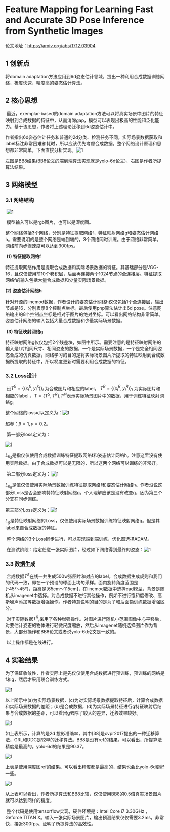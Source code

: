 # Feature Mapping for Learning Fast and Accurate 3D Pose Inference from Synthetic Images

论文地址：https://arxiv.org/abs/1712.03904

## 1 创新点

   将domain adaptation方法应用到6d姿态估计领域，提出一种利用合成数据训练网络，极度快速、精度高的姿态估计算法。

## 2 核心思想

​     最近，exemplar-based的domain adaptation方法可以将真实场景中图片的特征映射到合成数据的特征中，从而消除gap，模型可以表现出极高的性能和泛化能力。基于该思想，作者将上述理论迁移到6d姿态估计中。

​    作者指出6d姿态估计任务和普通的2d分类、检测任务不同，实际场景数据获取和label标注非常困难和耗时，所以应该优先考虑合成数据。整个网络设计原理和思想都非常简单，下面直接分析实现。![1](./pics/7.png)

左图是BB8结果(BB8论文的端到端算法实现就是yolo-6d论文)，右图是作者所提算法结果。

## 3 网络模型

### 3.1 网络结构

​    ![1](./pics/1.png)

​     模型输入可以是rgb图片，也可以是深度图。

​     整个网络包括3个网络，分别是特征提取网络f，特征映射网络g和姿态估计网络h。需要说明的是整个网络是端到端的，3个网络同时训练。由于网络非常简单，网络前向步骤速度可以达到300fps。

​    **(1) 特征提取网络f**

​    特征提取网络作用是提取合成数据和实际场景数据的特征。其基础部分是VGG-16，且仅仅使用前10个卷积层，后面再连接两个1024节点的全连接层。特征提取网络f的输入包括大量合成数据和少量实际场景数据。

   **(2) 姿态估计网络h**

​    针对开源的linemod数据，作者设计的姿态估计网络h仅仅包括1个全连接层，输出节点是16，分别表示8个控制点坐标。最后使用pnp算法估计出6d pose。注意网络输出的8个控制点坐标是相对于图片的绝对坐标。可以看出网络结构非常简单。姿态估计网络的输入包括大量合成数据和少量实际场景数据。

​    **(3) 特征映射网络g**

​    特征映射网络g仅仅包括2个残差块，如图中所示。需要注意的是特征映射网络的输入是1对相同尺寸、相同姿态的数据，一个是实际场景数据，一个是完全相同姿态合成的仿真数据，网络学习的目的是将实际场景图片所提取的特征映射到合成数据所提取的特征中，所以梯度更新时需要利用合成数据的特征。    

### 3.2 Loss设计

​    设$T^S=\{(x^S_i,y^S_i)\}_i$ 为合成图片和相应的label， $T^R=\{(x^R_i,y^R_i)\}_i$ 为实际图片和相应的label ，$T=\{T^S,T^R\}$,$T^M$表示实际场景图片中的数据，用于训练特征映射网络g。

   整个网络的loss可以定义为：![1](./pics/2.png)

超参：$\beta=1,\gamma=0.2$。

​    第一部分loss定义为：

![1](./pics/3.png)

$L_{h_S}$是指仅仅使用合成数据训练特征提取网络f和姿态估计网络h。注意这里没有使用实际数据。由于合成数据可以是无限的，所以这两个网络可以训练的非常好。  

​    第二部分loss定义为：  ![1](./pics/4.png)

$L_{h_R}$是值仅仅使用实际场景数据训练特征提取网络f和姿态估计网络h。作者没说这部分Loss是否会影响特特征映射网络g，个人理解应该是没有改变g，因为第三个分支在同步训练。

   第三部分Loss定义为：![1](./pics/5.png)

$L_g$是特征映射网络的Loss，仅仅使用实际场景数据训练特征映射网络g。但是其label来自合成数据的特征。

​    整个网络的3个Loss同步进行，可以实现端到端训练，优化器选择ADAM。

​    在测试阶段：给定任意一张实际图片，经过如下网络得到最终的姿态：![1](./pics/6.png)

### 3.3 数据生成

​    合成数据$T^S$在线一共生成500w张图片和对应的label。合成数据生成规则和我们的代码一致，即在一个预设的球面上均匀采样。面内旋转角度范围是[-45°~45°]，距离是[65cm～115cm]，在linemod数据中选择cad模型，背景是随机从imagenet中选择。对合成数据不进行其他操作，例如不进行饱和度修改、高斯噪声添加等数据增强操作。作者特意说明的目的是为了和后面额训练数据增强区分。

​    对于实际数据$T^R$,采用了各种增强操作。对图片进行随机小范围图像中心平移后，对要估计姿态的物体进行轻微尺度缩放，然后从imagenet随机选择图片作为背景，大部分操作和BB8论文或者说yolo-6d论文是一致的。

​    以上操作都是在线进行。

## 4 实验结果

   为了保证收敛性，作者实际上是先仅仅使用合成数据进行预训练，预训练的网络是f和g，然后才采用联合训练方式。    

![1](./pics/8.png)

​    以上所示中(a)为实际场景数据，(c)为对实际场景数据提取特征后，计算合成数据和实际场景数据的差距；(b)是合成数据，(d)为实际场景特征进行g特征映射后结果与合成数据的差距，可以看出g去除了较大的差异，迁移效果较好。

![1](./pics/9.png)

如上表所示，计算的是2d 投影准确率，其中[38]是cvpr2017提出的一种迁移算法，GRL和DDC是较早的迁移算法。BB8是没有ref的结果。可以看出，所提算法精度是最高的。yolo-6d的结果是90.37。

![1](./pics/10.png)

上表是使用深度图ref的结果。可以看出精度都是最高的，结果也会比yolo-6d更好一些。

![1](./pics/11.png)

从上表可以看出，作者所提算法和BB8比较，仅仅使用BB8的0.5倍真实场景图片就可以达到同样的精度。

​    整个代码是使用tensorflow实现，硬件环境是：Intel Core i7 3.30GHz ，Geforce TITAN X。输入一张实际场景图片，输出预测结果仅仅需要3.2ms，非常快，接近300fps。证明了所提算法的高效性。

​        